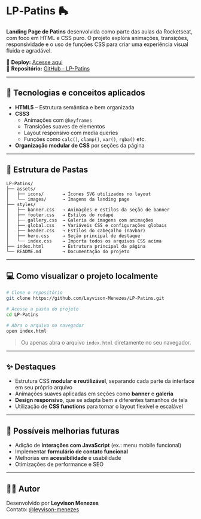 # LP‑Patins 🛼

**Landing Page de Patins** desenvolvida como parte das aulas da Rocketseat, com foco em HTML e CSS puro. O projeto explora animações, transições, responsividade e o uso de funções CSS para criar uma experiência visual fluida e agradável.

🔗 **Deploy:** [Acesse aqui](https://leyvison-menezes.github.io/LP-Patins/)  
📂 **Repositório:** [GitHub - LP-Patins](https://github.com/Leyvison-Menezes/LP-Patins)

---

## 🚀 Tecnologias e conceitos aplicados

- **HTML5** – Estrutura semântica e bem organizada
- **CSS3**  
  - Animações com `@keyframes`
  - Transições suaves de elementos
  - Layout responsivo com media queries
  - Funções como `calc()`, `clamp()`, `var()`, `rgba()` etc.
- **Organização modular de CSS** por seções da página

---

## 📁 Estrutura de Pastas

```
LP-Patins/
├── assets/
│   ├── icons/       → Ícones SVG utilizados no layout
│   └── images/      → Imagens da landing page
├── styles/
│   ├── banner.css   → Animações e estilos da seção de banner
│   ├── footer.css   → Estilos do rodapé
│   ├── gallery.css  → Galeria de imagens com animações
│   ├── global.css   → Variáveis CSS e configurações globais
│   ├── header.css   → Estilos do cabeçalho (navbar)
│   ├── hero.css     → Seção principal de destaque
│   └── index.css    → Importa todos os arquivos CSS acima
├── index.html       → Estrutura principal da página
└── README.md        → Documentação do projeto
```

---

## 💻 Como visualizar o projeto localmente

```bash
# Clone o repositório
git clone https://github.com/Leyvison-Menezes/LP-Patins.git

# Acesse a pasta do projeto
cd LP-Patins

# Abra o arquivo no navegador
open index.html
```

> Ou apenas abra o arquivo `index.html` diretamente no seu navegador.

---

## ✨ Destaques

- Estrutura CSS **modular e reutilizável**, separando cada parte da interface em seu próprio arquivo
- Animações suaves aplicadas em seções como **banner** e **galeria**
- **Design responsivo**, que se adapta bem a diferentes tamanhos de tela
- Utilização de **CSS functions** para tornar o layout flexível e escalável

---

## 📌 Possíveis melhorias futuras

- Adição de **interações com JavaScript** (ex.: menu mobile funcional)
- Implementar **formulário de contato funcional**
- Melhorias em **acessibilidade** e usabilidade
- Otimizações de performance e SEO

---

## 👨‍💻 Autor

Desenvolvido por **Leyvison Menezes**  
Contato: [@leyvison-menezes](https://github.com/Leyvison-Menezes)
